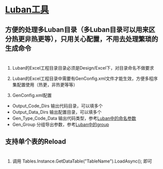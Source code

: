 # [Luban工具](https://focus-creative-games.github.io/luban/about/)

## 方便的处理多Luban目录（多Luban目录可以用来区分热更非热更等），只用关心配置，不用去处理繁琐的生成命令
#
1.  Luban的Excel工程目录目录必须是Design/Excel下，对目录命名不做要求

2.  Luban的Excel工程目录中需要有GenConfig.xml文件才能生效，方便多程序集配置使用（热更，非热更等等）

3.  GenConfig.xml配置
   - Output_Code_Dirs        输出代码目录，可以填多个
   - Output_Data_Dirs        输出配置目录，可以填多个
   - Gen_Type_Code_Data      输出代码类型，参考[Luban中的命名参数](https://focus-creative-games.github.io/luban/command_tools/#gen-types-%E5%8F%82%E6%95%B0%E4%BB%8B%E7%BB%8D)
   - Gen_Group               分组导出参数，参考[Luban中的group](https://focus-creative-games.github.io/luban/define/#group)

## 支持单个表的Reload
#
1.  调用 Tables.Instance.GetDataTable("TableName").LoadAsync(); 即可
